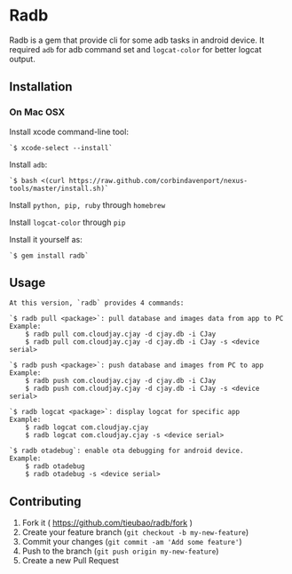 # Radb

Radb is a gem that provide cli for some adb tasks in android device. It required `adb` for adb command set and `logcat-color` for better logcat output.

## Installation

### On Mac OSX

Install xcode command-line tool:

    `$ xcode-select --install`

Install `adb`:

    `$ bash <(curl https://raw.github.com/corbindavenport/nexus-tools/master/install.sh)`

Install `python, pip, ruby` through `homebrew`

Install `logcat-color` through `pip`

Install it yourself as:

    `$ gem install radb`

## Usage

    At this version, `radb` provides 4 commands:

    `$ radb pull <package>`: pull database and images data from app to PC
    Example:
        $ radb pull com.cloudjay.cjay -d cjay.db -i CJay
        $ radb pull com.cloudjay.cjay -d cjay.db -i CJay -s <device serial>

    `$ radb push <package>`: push database and images from PC to app
    Example:
        $ radb push com.cloudjay.cjay -d cjay.db -i CJay
        $ radb push com.cloudjay.cjay -d cjay.db -i CJay -s <device serial>

    `$ radb logcat <package>`: display logcat for specific app
    Example:
        $ radb logcat com.cloudjay.cjay
        $ radb logcat com.cloudjay.cjay -s <device serial>

    `$ radb otadebug`: enable ota debugging for android device.
    Example:
        $ radb otadebug
        $ radb otadebug -s <device serial>

## Contributing

1. Fork it ( https://github.com/tieubao/radb/fork )
2. Create your feature branch (`git checkout -b my-new-feature`)
3. Commit your changes (`git commit -am 'Add some feature'`)
4. Push to the branch (`git push origin my-new-feature`)
5. Create a new Pull Request
